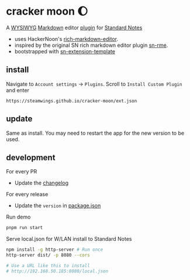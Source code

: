 # cracker moon 🌔

A [WYSIWYG](https://en.wikipedia.org/wiki/WYSIWYG) [Markdown](https://www.markdownguide.org/getting-started/) editor [plugin](https://randombits.dev/standard-notes/installing-extensions#plugin-introduction) for [Standard Notes](https://standardnotes.com)

- uses HackerNoon's [rich-markdown-editor](https://github.com/hackernoon/rich-markdown-editor).
- inspired by the original SN rich markdown editor plugin [sn-rme](https://github.com/arturolinares/sn-rme).
- bootstrapped with [sn-extension-template](https://github.com/nienow/sn-extension-template)

## install

Navigate to `Account settings` -> `Plugins`. Scroll to `Install Custom Plugin` and enter

```curl
https://steamwings.github.io/cracker-moon/ext.json
```

## update

Same as install. You may need to restart the app for the new version to be used.

## development

For every PR

- Update the [changelog](CHANGELOG.md)

For every release

- Update the `version` in [package.json](package.json)

Run demo

```sh
pnpm run start
```

Serve local.json for W/LAN install to Standard Notes

```sh
npm install -g http-server # Run once
http-server dist/ -p 8080 --cors

# Use a URL like this to install
# http://192.168.50.185:8080/local.json
```
